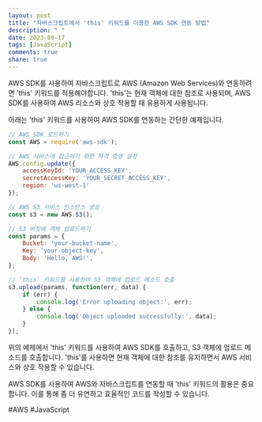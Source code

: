 ```yaml
---
layout: post
title: "자바스크립트에서 'this' 키워드를 이용한 AWS SDK 연동 방법"
description: " "
date: 2023-09-17
tags: [JavaScript]
comments: true
share: true
---
```


AWS SDK를 사용하여 자바스크립트로 AWS (Amazon Web Services)와 연동하려면 'this' 키워드를 적용해야합니다. 'this'는 현재 객체에 대한 참조로 사용되며, AWS SDK를 사용하여 AWS 리소스와 상호 작용할 때 유용하게 사용됩니다.

아래는 'this' 키워드를 사용하여 AWS SDK를 연동하는 간단한 예제입니다.

```javascript
// AWS SDK 로드하기
const AWS = require('aws-sdk');

// AWS 서비스에 접근하기 위한 자격 증명 설정
AWS.config.update({
    accessKeyId: 'YOUR_ACCESS_KEY',
    secretAccessKey: 'YOUR_SECRET_ACCESS_KEY',
    region: 'us-west-1'
});

// AWS S3 서비스 인스턴스 생성
const s3 = new AWS.S3();

// S3 버킷에 객체 업로드하기
const params = {
    Bucket: 'your-bucket-name',
    Key: 'your-object-key',
    Body: 'Hello, AWS!',
};

// 'this' 키워드를 사용하여 S3 객체에 업로드 메소드 호출
s3.upload(params, function(err, data) {
    if (err) {
        console.log('Error uploading object:', err);
    } else {
        console.log('Object uploaded successfully:', data);
    }
});
```

위의 예제에서 'this' 키워드를 사용하여 AWS SDK를 호출하고, S3 객체에 업로드 메소드를 호출합니다. 'this'를 사용하면 현재 객체에 대한 참조를 유지하면서 AWS 서비스와 상호 작용할 수 있습니다.

AWS SDK를 사용하여 AWS와 자바스크립트를 연동할 때 'this' 키워드의 활용은 중요합니다. 이를 통해 좀 더 유연하고 효율적인 코드를 작성할 수 있습니다.

#AWS #JavaScript